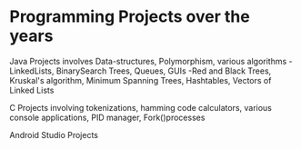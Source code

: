 # Programming Projects over the years

Java Projects involves Data-structures, Polymorphism, various algorithms
  -LinkedLists, BinarySearch Trees, Queues, GUIs
  -Red and Black Trees, Kruskal's algorithm, Minimum Spanning Trees, Hashtables, Vectors of Linked Lists

C Projects involving tokenizations, hamming code calculators, various console applications, PID manager, Fork()processes

Android Studio Projects
